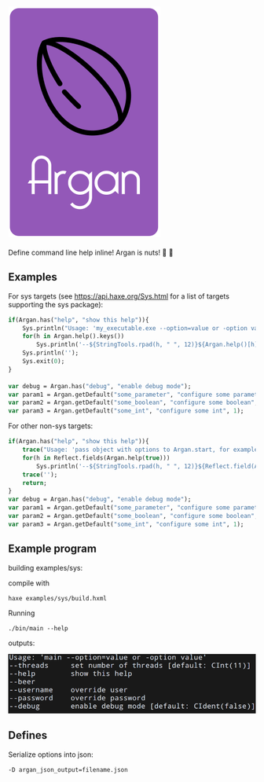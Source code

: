 ![Argan](https://raw.githubusercontent.com/tecteun/argan/master/drawing.svg?sanitize=true&1)
---
Define command line help inline! Argan is nuts! 🥜 🎉 

## Examples

For sys targets (see https://api.haxe.org/Sys.html for a list of targets supporting the sys package):

```haxe
if(Argan.has("help", "show this help")){
    Sys.println("Usage: 'my_executable.exe --option=value or -option value'");
    for(h in Argan.help().keys())
        Sys.println('--${StringTools.rpad(h, " ", 12)}${Argan.help()[h]}');
    Sys.println('');
    Sys.exit(0);
}

var debug = Argan.has("debug", "enable debug mode");
var param1 = Argan.getDefault("some_parameter", "configure some parameter", '//default_url_as_example/');
var param2 = Argan.getDefault("some_boolean", "configure some boolean", true);
var param3 = Argan.getDefault("some_int", "configure some int", 1);
```

For other non-sys targets:

```haxe
if(Argan.has("help", "show this help")){
    trace("Usage: 'pass object with options to Argan.start, for example Argan.start({ debug : true })'");
    for(h in Reflect.fields(Argan.help(true)))
        Sys.println('--${StringTools.rpad(h, " ", 12)}${Reflect.field(Argan.help(true), h)}');
    trace('');
    return;
}
var debug = Argan.has("debug", "enable debug mode");
var param1 = Argan.getDefault("some_parameter", "configure some parameter", '//default_url_as_example/');
var param2 = Argan.getDefault("some_boolean", "configure some boolean", true);
var param3 = Argan.getDefault("some_int", "configure some int", 1);
```

## Example program

building examples/sys:

compile with

    haxe examples/sys/build.hxml

Running

    ./bin/main --help

outputs:

![Argan](https://raw.githubusercontent.com/tecteun/argan/master/console.png?sanitize=true&1)

## Defines

Serialize options into json:

    -D argan_json_output=filename.json

